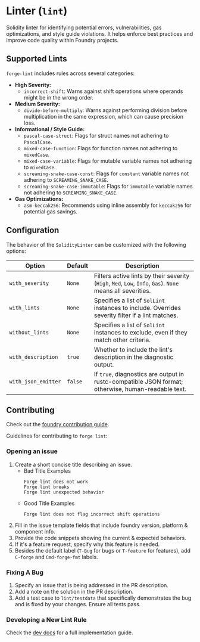 # Linter (`lint`)

Solidity linter for identifying potential errors, vulnerabilities, gas optimizations, and style guide violations.
It helps enforce best practices and improve code quality within Foundry projects.

## Supported Lints

`forge-lint` includes rules across several categories:

*   **High Severity:**
    *   `incorrect-shift`: Warns against shift operations where operands might be in the wrong order.
*   **Medium Severity:**
    *   `divide-before-multiply`: Warns against performing division before multiplication in the same expression, which can cause precision loss.
*   **Informational / Style Guide:**
    *   `pascal-case-struct`: Flags for struct names not adhering to `PascalCase`.
    *   `mixed-case-function`: Flags for function names not adhering to `mixedCase`.
    *   `mixed-case-variable`: Flags for mutable variable names not adhering to `mixedCase`.
    *   `screaming-snake-case-const`: Flags for `constant` variable names not adhering to `SCREAMING_SNAKE_CASE`.
    *   `screaming-snake-case-immutable`: Flags for `immutable` variable names not adhering to `SCREAMING_SNAKE_CASE`.
*   **Gas Optimizations:**
    *   `asm-keccak256`: Recommends using inline assembly for `keccak256` for potential gas savings.

## Configuration

The behavior of the `SolidityLinter` can be customized with the following options:

| Option              | Default | Description                                                                                                |
|---------------------|---------|------------------------------------------------------------------------------------------------------------|
| `with_severity`     | `None`  | Filters active lints by their severity (`High`, `Med`, `Low`, `Info`, `Gas`). `None` means all severities. |
| `with_lints`        | `None`  | Specifies a list of `SolLint` instances to include. Overrides severity filter if a lint matches.           |
| `without_lints`     | `None`  | Specifies a list of `SolLint` instances to exclude, even if they match other criteria.                     |
| `with_description`  | `true`  | Whether to include the lint's description in the diagnostic output.                                        |
| `with_json_emitter` | `false` | If `true`, diagnostics are output in rustc-compatible JSON format; otherwise, human-readable text.         |

## Contributing

Check out the [foundry contribution guide](https://github.com/foundry-rs/foundry/blob/master/CONTRIBUTING.md).

Guidelines for contributing to `forge lint`:

### Opening an issue

1. Create a short concise title describing an issue.
    - Bad Title Examples
        ```text
        Forge lint does not work
        Forge lint breaks
        Forge lint unexpected behavior
        ```
    - Good Title Examples
        ```text
        Forge lint does not flag incorrect shift operations
        ```
2. Fill in the issue template fields that include foundry version, platform & component info.
3. Provide the code snippets showing the current & expected behaviors.
4. If it's a feature request, specify why this feature is needed.
5. Besides the default label (`T-Bug` for bugs or `T-feature` for features), add `C-forge` and `Cmd-forge-fmt` labels.

### Fixing A Bug

1. Specify an issue that is being addressed in the PR description.
2. Add a note on the solution in the PR description.
3.  Add a test case to `lint/testdata` that specifically demonstrates the bug and is fixed by your changes. Ensure all tests pass.

### Developing a New Lint Rule

Check the [dev docs](../../docs/dev/lintrules.md) for a full implementation guide.
